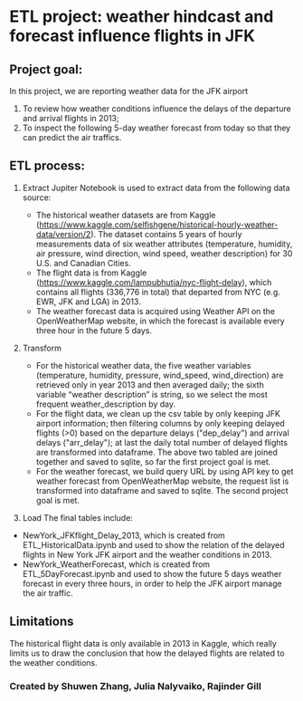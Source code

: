 # ETL project: weather hindcast and forecast influence flights in JFK

## Project goal: 
In this project, we are reporting weather data for the JFK airport
1) To review how weather conditions influence the delays of the departure and arrival flights in 2013;
2) To inspect the following 5-day weather forecast from today so that they can predict the air traffics. 

## ETL process:
1) Extract
   Jupiter Notebook is used to extract data from the following data source:
   * The historical weather datasets are from Kaggle (https://www.kaggle.com/selfishgene/historical-hourly-weather-data/version/2). The dataset contains 5 years of hourly measurements data of six weather attributes (temperature, humidity, air pressure, wind direction, wind speed, weather description) for 30 U.S. and Canadian Cities.
   * The flight data is from Kaggle (https://www.kaggle.com/lampubhutia/nyc-flight-delay), which contains all flights (336,776 in total) that departed from NYC (e.g. EWR, JFK and LGA) in 2013.
   * The weather forecast data is acquired using Weather API on the OpenWeatherMap website, in which the forecast is available every three hour in the future 5 days.

2) Transform 
   * For the historical weather data, the five weather variables (temperature, humidity, pressure, wind_speed, wind_direction) are retrieved only in year 2013 and then averaged daily; the sixth variable “weather description” is string, so we select the most frequent weather_description by day. 
   * For the flight data, we clean up the csv table by only keeping JFK airport information; then filtering columns by only keeping delayed flights (>0) based on the departure delays ("dep_delay") and arrival delays ("arr_delay"); at last the daily total number of delayed flights are transformed into dataframe.
   The above two tabled are joined together and saved to sqlite, so far the first project goal is met.
   * For the weather forecast, we build query URL by using API key to get weather forecast from OpenWeatherMap website, the request list is transformed into dataframe and saved to sqlite. The second project goal is met.

3) Load
The final tables include:
 * NewYork_JFKflight_Delay_2013, which is created from ETL_HistoricalData.ipynb and used to show the relation of the delayed flights in New York JFK airport and the weather conditions in 2013.
 * NewYork_WeatherForecast, which is created from ETL_5DayForecast.ipynb and used to show the future 5 days weather forecast in every three hours, in order to help the JFK airport manage the air traffic.

## Limitations
The historical flight data is only available in 2013 in Kaggle, which really limits us to draw the conclusion that how the delayed flights are related to the weather conditions. 

### Created by Shuwen Zhang, Julia Nalyvaiko, Rajinder Gill
